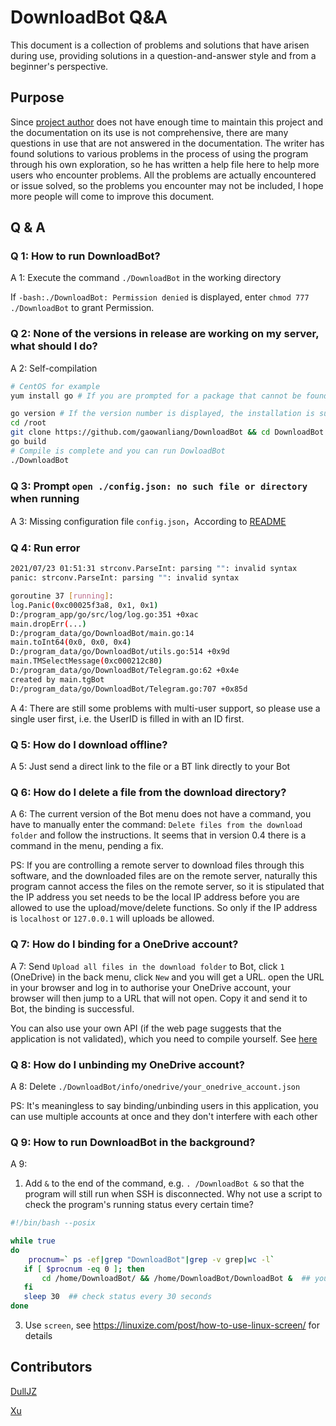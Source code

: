 # DownloadBot Q&A
This document is a collection of problems and solutions that have arisen during use, providing solutions in a question-and-answer style and from a beginner's perspective.
## Purpose
Since [project author](https://github.com/gaowanliang) does not have enough time to maintain this project and the documentation on its use is not comprehensive, there are many questions in use that are not answered in the documentation. The writer has found solutions to various problems in the process of using the program through his own exploration, so he has written a help file here to help more users who encounter problems. All the problems are actually encountered or issue solved, so the problems you encounter may not be included, I hope more people will come to improve this document.

## Q & A

### Q 1: How to run DownloadBot?

A 1: Execute the command `./DownloadBot` in the working directory

If `-bash:./DownloadBot: Permission denied` is displayed, enter `chmod 777 ./DownloadBot` to grant Permission.

### Q 2:  None of the versions in release are working on my server, what should I do?
A 2: Self-compilation

```bash
# CentOS for example
yum install go # If you are prompted for a package that cannot be found, install epel first: yum install epel-release

go version # If the version number is displayed, the installation is successful and the version needs to be greater than or equal to 1.15.0
cd /root
git clone https://github.com/gaowanliang/DownloadBot && cd DownloadBot
go build
# Compile is complete and you can run DowloadBot
./DownloadBot
```

### Q 3: Prompt `open ./config.json: no such file or directory` when running

A 3: Missing configuration file `config.json`，According to [README](https://github.com/gaowanliang/DownloadBot#example-of-a-profile)

### Q 4: Run error

```bash
2021/07/23 01:51:31 strconv.ParseInt: parsing "": invalid syntax
panic: strconv.ParseInt: parsing "": invalid syntax

goroutine 37 [running]:
log.Panic(0xc00025f3a8, 0x1, 0x1)
D:/program_app/go/src/log/log.go:351 +0xac
main.dropErr(...)
D:/program_data/go/DownloadBot/main.go:14
main.toInt64(0x0, 0x0, 0x4)
D:/program_data/go/DownloadBot/utils.go:514 +0x9d
main.TMSelectMessage(0xc000212c80)
D:/program_data/go/DownloadBot/Telegram.go:62 +0x4e
created by main.tgBot
D:/program_data/go/DownloadBot/Telegram.go:707 +0x85d
```

A 4: There are still some problems with multi-user support, so please use a single user first, i.e. the UserID is filled in with an ID first.


### Q 5: How do I download offline?

A 5: Just send a direct link to the file or a BT link directly to your Bot

### Q 6: How do I delete a file from the download directory?

A 6: The current version of the Bot menu does not have a command, you have to manually enter the command: `Delete files from the download folder` and follow the instructions. It seems that in version 0.4 there is a command in the menu, pending a fix.

PS: If you are controlling a remote server to download files through this software, and the downloaded files are on the remote server, naturally this program cannot access the files on the remote server, so it is stipulated that the IP address you set needs to be the local IP address before you are allowed to use the upload/move/delete functions. So only if the IP address is `localhost` or `127.0.0.1` will uploads be allowed.

### Q 7: How do I binding for a OneDrive account?

A 7: Send `Upload all files in the download folder` to Bot, click `1` (OneDrive) in the back menu, click `New` and you will get a URL. open the URL in your browser and log in to authorise your OneDrive account, your browser will then jump to a URL that will not open. Copy it and send it to Bot, the binding is successful.

You can also use your own API (if the web page suggests that the application is not validated), which you need to compile yourself. See [here](https://github.com/gaowanliang/DownloadBot/issues/30#issuecomment-888344140)

### Q 8: How do I unbinding my OneDrive account?

 A 8: Delete `./DownloadBot/info/onedrive/your_onedrive_account.json`

PS: It's meaningless to say binding/unbinding users in this application, you can use multiple accounts at once and they don't interfere with each other

### Q 9: How to run DownloadBot in the background?

A 9: 
1. Add `&` to the end of the command, e.g. `. /DownloadBot &` so that the program will still run when SSH is disconnected. Why not use a script to check the program's running status every certain time?
```bash
#!/bin/bash --posix 

while true  
do   
    procnum=` ps -ef|grep "DownloadBot"|grep -v grep|wc -l`  
   if [ $procnum -eq 0 ]; then  
       cd /home/DownloadBot/ && /home/DownloadBot/DownloadBot &  ## your bot location
   fi  
   sleep 30  ## check status every 30 seconds
done
```
3. Use `screen`, see https://linuxize.com/post/how-to-use-linux-screen/ for details


## Contributors

[DullJZ](https://github.com/DullJZ)

[Xu](https://github.com/XmJwit)

